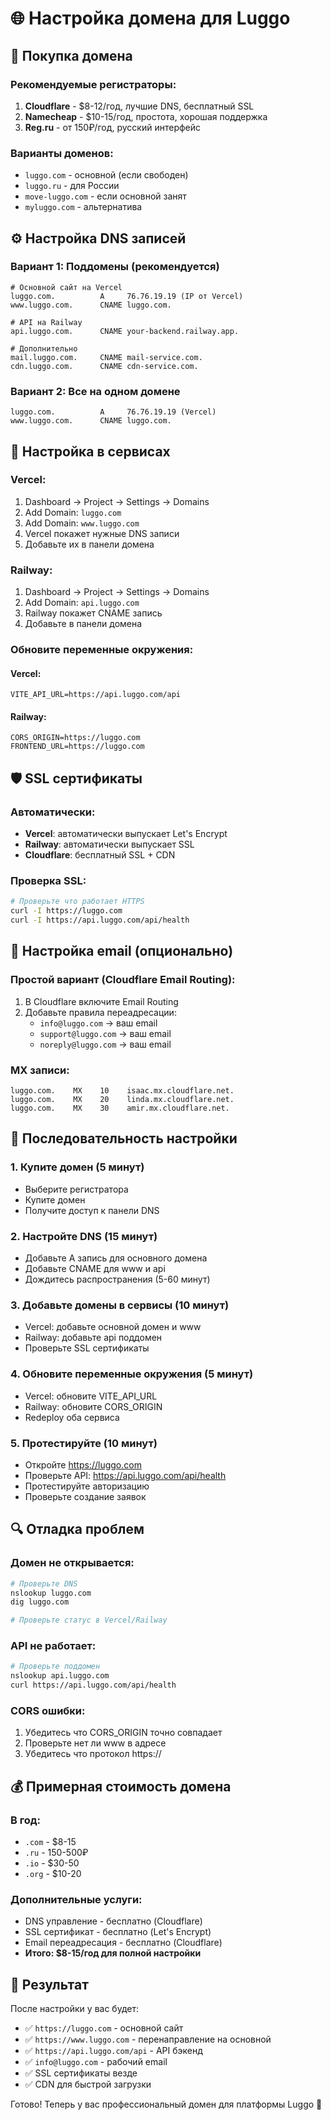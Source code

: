 # 🌐 Настройка домена для Luggo

## 🛒 Покупка домена

### Рекомендуемые регистраторы:
1. **Cloudflare** - $8-12/год, лучшие DNS, бесплатный SSL
2. **Namecheap** - $10-15/год, простота, хорошая поддержка  
3. **Reg.ru** - от 150₽/год, русский интерфейс

### Варианты доменов:
- `luggo.com` - основной (если свободен)
- `luggo.ru` - для России
- `move-luggo.com` - если основной занят
- `myluggo.com` - альтернатива

## ⚙️ Настройка DNS записей

### Вариант 1: Поддомены (рекомендуется)
```dns
# Основной сайт на Vercel
luggo.com.          A     76.76.19.19 (IP от Vercel)
www.luggo.com.      CNAME luggo.com.

# API на Railway  
api.luggo.com.      CNAME your-backend.railway.app.

# Дополнительно
mail.luggo.com.     CNAME mail-service.com.
cdn.luggo.com.      CNAME cdn-service.com.
```

### Вариант 2: Все на одном домене
```dns
luggo.com.          A     76.76.19.19 (Vercel)
www.luggo.com.      CNAME luggo.com.
```

## 🔧 Настройка в сервисах

### Vercel:
1. Dashboard → Project → Settings → Domains
2. Add Domain: `luggo.com`
3. Add Domain: `www.luggo.com`
4. Vercel покажет нужные DNS записи
5. Добавьте их в панели домена

### Railway:
1. Dashboard → Project → Settings → Domains  
2. Add Domain: `api.luggo.com`
3. Railway покажет CNAME запись
4. Добавьте в панели домена

### Обновите переменные окружения:

#### Vercel:
```env
VITE_API_URL=https://api.luggo.com/api
```

#### Railway:
```env
CORS_ORIGIN=https://luggo.com
FRONTEND_URL=https://luggo.com
```

## 🛡️ SSL сертификаты

### Автоматически:
- **Vercel**: автоматически выпускает Let's Encrypt
- **Railway**: автоматически выпускает SSL
- **Cloudflare**: бесплатный SSL + CDN

### Проверка SSL:
```bash
# Проверьте что работает HTTPS
curl -I https://luggo.com
curl -I https://api.luggo.com/api/health
```

## 📧 Настройка email (опционально)

### Простой вариант (Cloudflare Email Routing):
1. В Cloudflare включите Email Routing
2. Добавьте правила переадресации:
   - `info@luggo.com` → ваш email
   - `support@luggo.com` → ваш email
   - `noreply@luggo.com` → ваш email

### MX записи:
```dns
luggo.com.    MX    10    isaac.mx.cloudflare.net.
luggo.com.    MX    20    linda.mx.cloudflare.net.
luggo.com.    MX    30    amir.mx.cloudflare.net.
```

## 🚀 Последовательность настройки

### 1. Купите домен (5 минут)
- Выберите регистратора
- Купите домен
- Получите доступ к панели DNS

### 2. Настройте DNS (15 минут)
- Добавьте A запись для основного домена
- Добавьте CNAME для www и api
- Дождитесь распространения (5-60 минут)

### 3. Добавьте домены в сервисы (10 минут)
- Vercel: добавьте основной домен и www
- Railway: добавьте api поддомен
- Проверьте SSL сертификаты

### 4. Обновите переменные окружения (5 минут)
- Vercel: обновите VITE_API_URL
- Railway: обновите CORS_ORIGIN
- Redeploy оба сервиса

### 5. Протестируйте (10 минут)
- Откройте https://luggo.com
- Проверьте API: https://api.luggo.com/api/health
- Протестируйте авторизацию
- Проверьте создание заявок

## 🔍 Отладка проблем

### Домен не открывается:
```bash
# Проверьте DNS
nslookup luggo.com
dig luggo.com

# Проверьте статус в Vercel/Railway
```

### API не работает:
```bash
# Проверьте поддомен
nslookup api.luggo.com
curl https://api.luggo.com/api/health
```

### CORS ошибки:
1. Убедитесь что CORS_ORIGIN точно совпадает
2. Проверьте нет ли www в адресе
3. Убедитесь что протокол https://

## 💰 Примерная стоимость домена

### В год:
- `.com` - $8-15
- `.ru` - 150-500₽  
- `.io` - $30-50
- `.org` - $10-20

### Дополнительные услуги:
- DNS управление - бесплатно (Cloudflare)
- SSL сертификат - бесплатно (Let's Encrypt)
- Email переадресация - бесплатно (Cloudflare)
- **Итого: $8-15/год для полной настройки**

## 🎯 Результат

После настройки у вас будет:
- ✅ `https://luggo.com` - основной сайт
- ✅ `https://www.luggo.com` - перенаправление на основной  
- ✅ `https://api.luggo.com/api` - API бэкенд
- ✅ `info@luggo.com` - рабочий email
- ✅ SSL сертификаты везде
- ✅ CDN для быстрой загрузки

Готово! Теперь у вас профессиональный домен для платформы Luggo 🚀 